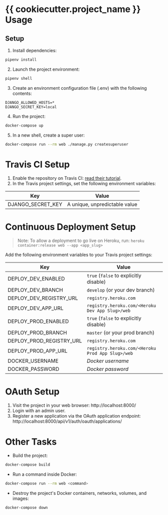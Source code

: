 # {{ cookiecutter.project_name }} Usage


## Setup

1. Install dependencies:
```bash
pipenv install
```

2. Launch the project environment:
```bash
pipenv shell
```

3. Create an environment configuration file (.env) with the following contents:
```
DJANGO_ALLOWED_HOSTS=*
DJANGO_SECRET_KEY=local
```

4. Run the project:
```bash
docker-compose up
```

5. In a new shell, create a super user:
```bash
docker-compose run --rm web ./manage.py createsuperuser
```


# Travis CI Setup
1. Enable the repository on Travis CI: [read their tutorial](https://docs.travis-ci.com/user/getting-started/).
2. In the Travis project settings, set the following environment variables:

| Key | Value |
| --- | --- |
| DJANGO_SECRET_KEY | A unique, unpredictable value |


# Continuous Deployment Setup
> Note: To allow a deployment to go live on Heroku, run:
> `heroku container:release web --app <app_slug>`

Add the following environment variables to your Travis project settings:

| Key | Value |
| --- | --- |
| DEPLOY_DEV_ENABLED | `true` (`false` to explicitly disable) |
| DEPLOY_DEV_BRANCH | `develop` (or your dev branch) |
| DEPLOY_DEV_REGISTRY_URL | `registry.heroku.com` |
| DEPLOY_DEV_APP_URL | `registry.heroku.com/<Heroku Dev App Slug>/web` |
| DEPLOY_PROD_ENABLED | `true` (`false` to explicitly disable) |
| DEPLOY_PROD_BRANCH | `master` (or your prod branch) |
| DEPLOY_PROD_REGISTRY_URL | `registry.heroku.com` |
| DEPLOY_PROD_APP_URL | `registry.heroku.com/<Heroku Prod App Slug>/web` |
| DOCKER_USERNAME | *Docker username* |
| DOCKER_PASSWORD | *Docker password* |


# OAuth Setup
1. Visit the project in your web browser: http://localhost:8000/
2. Login with an admin user.
3. Register a new application via the OAuth application endpoint: http://localhost:8000/api/v1/auth/oauth/applications/


# Other Tasks
* Build the project:
```bash
docker-compose build
```

* Run a command inside Docker:
```bash
docker-compose run --rm web <command>
```

* Destroy the project's Docker containers, networks, volumes, and images:
```bash
docker-compose down
```

